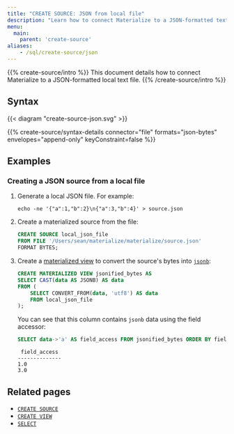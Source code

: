 ```yaml
---
title: "CREATE SOURCE: JSON from local file"
description: "Learn how to connect Materialize to a JSON-formatted text file"
menu:
  main:
    parent: 'create-source'
aliases:
    - /sql/create-source/json
---
```


{{% create-source/intro %}}
This document details how to connect Materialize to a JSON-formatted local text file.
{{% /create-source/intro %}}

## Syntax

{{< diagram "create-source-json.svg" >}}

{{% create-source/syntax-details connector="file" formats="json-bytes" envelopes="append-only" keyConstraint=false %}}

## Examples

### Creating a JSON source from a local file

1. Generate a local JSON file. For example:

    ```shell
    echo -ne '{"a":1,"b":2}\n{"a":3,"b":4}' > source.json
    ```

1. Create a materialized source from the file:

    ```sql
    CREATE SOURCE local_json_file
    FROM FILE '/Users/sean/materialize/materialize/source.json'
    FORMAT BYTES;
    ```

1. Create a [materialized view](../../create-materialized-view) to convert the
   source's bytes into [`jsonb`](../../types/jsonb):

    ```sql
    CREATE MATERIALIZED VIEW jsonified_bytes AS
    SELECT CAST(data AS JSONB) AS data
    FROM (
        SELECT CONVERT_FROM(data, 'utf8') AS data
        FROM local_json_file
    );
    ```

    You can see that this column contains `jsonb` data using the field accessor:

    ```sql
    SELECT data->'a' AS field_access FROM jsonified_bytes ORDER BY field_access;
    ```
    ```nofmt
     field_access
    --------------
    1.0
    3.0
    ```

## Related pages

- [`CREATE SOURCE`](../)
- [`CREATE VIEW`](../../create-view)
- [`SELECT`](../../select)
